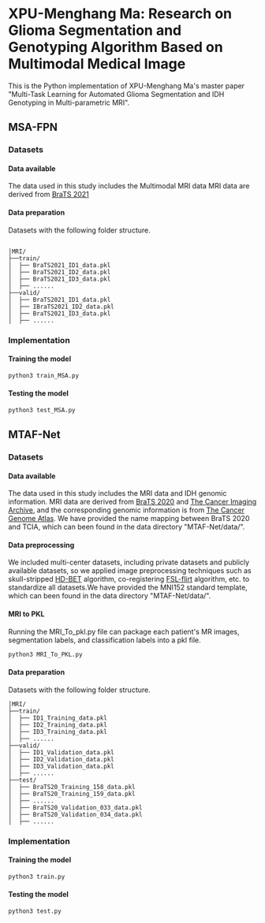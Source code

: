 # XPU-Menghang Ma: Research on Glioma Segmentation and Genotyping Algorithm Based on Multimodal Medical Image

This is the Python implementation of XPU-Menghang Ma's master paper "Multi-Task Learning for Automated Glioma Segmentation and IDH Genotyping in Multi-parametric MRI".

## MSA-FPN
### Datasets
#### Data available 
The data used in this study includes the Multimodal MRI data  MRI data are derived from [BraTS 2021](https://ipp.cbica.upenn.edu/)  
#### Data preparation 
Datasets with the following folder structure.
```

│MRI/
├──train/
│  ├── BraTS2021_ID1_data.pkl
│  ├── BraTS2021_ID2_data.pkl
│  ├── BraTS2021_ID3_data.pkl
│  ├── ......
├──valid/
│  ├── BraTS2021_ID1_data.pkl
│  ├── IBraTS2021_ID2_data.pkl
│  ├── BraTS2021_ID3_data.pkl
│  ├── ......

```
### Implementation
#### Training the model
```bash
python3 train_MSA.py 
```
#### Testing the model
```bash
python3 test_MSA.py 
```

## MTAF-Net
### Datasets
#### Data available 
The data used in this study includes the MRI data and IDH genomic information. MRI data are derived from [BraTS 2020](https://ipp.cbica.upenn.edu/) and [The Cancer Imaging Archive](https://www.cancerimagingarchive.net/), and the corresponding genomic information is from [The Cancer Genome Atlas](https://portal.gdc.cancer.gov/). We have provided the name mapping between BraTS 2020 and TCIA, which can been found in the data directory "MTAF-Net/data/".  

#### Data preprocessing
We included multi-center datasets, including private datasets and publicly available datasets, so we applied image preprocessing techniques such as skull-stripped [HD-BET](https://github.com/MIC-DKFZ/HD-BET) algorithm, co-registering [FSL-flirt](https://fsl.fmrib.ox.ac.uk/fsl/fslwiki/FslInstallation) algorithm, etc. to standardize all datasets.We have provided the MNI152 standard template, which can been found in the data directory "MTAF-Net/data/".

#### MRI to PKL
Running the MRI_To_pkl.py file can package each patient's MR images, segmentation labels, and classification labels into a pkl file.
```bash
python3 MRI_To_PKL.py 
```

#### Data preparation 
Datasets with the following folder structure.
```
│MRI/
├──train/
│  ├── ID1_Training_data.pkl
│  ├── ID2_Training_data.pkl
│  ├── ID3_Training_data.pkl
│  ├── ......
├──valid/
│  ├── ID1_Validation_data.pkl
│  ├── ID2_Validation_data.pkl
│  ├── ID3_Validation_data.pkl
│  ├── ......
├──test/
│  ├── BraTS20_Training_158_data.pkl
│  ├── BraTS20_Training_159_data.pkl
│  ├── ......
│  ├── BraTS20_Validation_033_data.pkl
│  ├── BraTS20_Validation_034_data.pkl
│  ├── ......
```
### Implementation
#### Training the model
```bash
python3 train.py 
```
#### Testing the model
```bash
python3 test.py 
```